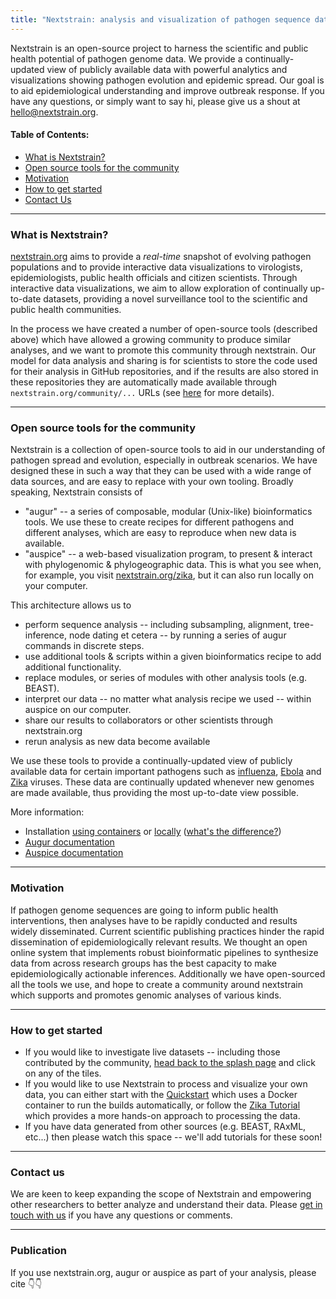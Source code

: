 ```yaml
---
title: "Nextstrain: analysis and visualization of pathogen sequence data"
---
```


Nextstrain is an open-source project to harness the scientific and public health potential of pathogen genome data. We provide a continually-updated view of publicly available data with powerful analytics and visualizations showing pathogen evolution and epidemic spread. Our goal is to aid epidemiological understanding and improve outbreak response. If you have any questions, or simply want to say hi, please give us a shout at [hello@nextstrain.org](mailto:hello@nextstrain.org).


#### Table of Contents:
* [What is Nextstrain?](#what-is-nextstrain)
* [Open source tools for the community](#open-source-tools-for-the-community)
* [Motivation](#motivation)
* [How to get started](#how-to-get-started)
* [Contact Us](#contact-us)

---

### What is Nextstrain?


[nextstrain.org](https://www.nextstrain.org) aims to provide a _real-time_ snapshot of evolving pathogen populations and to provide interactive data visualizations to virologists, epidemiologists, public health officials and citizen scientists.
Through interactive data visualizations, we aim to allow exploration of continually up-to-date datasets, providing a novel surveillance tool to the scientific and public health communities.


In the process we have created a number of open-source tools (described above) which have allowed a growing community to produce similar analyses, and we want to promote this community through nextstrain.
Our model for data analysis and sharing is for scientists to store the code used for their analysis in GitHub repositories, and if the results are also stored in these repositories they are automatically made available through `nextstrain.org/community/...` URLs (see [here](/docs/contributing/community-builds) for more details).

---
### Open source tools for the community

Nextstrain is a collection of open-source tools to aid in our understanding of pathogen spread and evolution, especially in outbreak scenarios.
We have designed these in such a way that they can be used with a wide range of data sources, and are easy to replace with your own tooling.
Broadly speaking, Nextstrain consists of 
* "augur" -- a series of composable, modular (Unix-like) bioinformatics tools.
We use these to create recipes for different pathogens and different analyses, which are easy to reproduce when new data is available.
* "auspice" -- a web-based visualization program, to present & interact with phylogenomic & phylogeographic data. 
This is what you see when, for example, you visit [nextstrain.org/zika](https://www.nextstrain.org/zika), but it can also run locally on your computer.


This architecture allows us to
- perform sequence analysis -- including subsampling, alignment, tree-inference, node dating et cetera -- by running a series of augur commands in discrete steps.
- use additional tools & scripts within a given bioinformatics recipe to add additional functionality.
- replace modules, or series of modules with other analysis tools (e.g. BEAST).
- interpret our data -- no matter what analysis recipe we used -- within auspice on our computer.
- share our results to collaborators or other scientists through nextstrain.org
- rerun analysis as new data become available


We use these tools to provide a continually-updated view of publicly available data for certain important pathogens such as [influenza](https://www.nextstrain.org/flu), [Ebola](https://www.nextstrain.org/ebola) and [Zika](https://www.nextstrain.org/zika) viruses.
These data are continually updated whenever new genomes are made available, thus providing the most up-to-date view possible.


More information:
* Installation [using containers](./container-installation) or [locally](./local-installation) ([what's the difference?](./local-vs-container-install))
* [Augur documentation](/docs/bioinformatics/introduction-to-augur)
* [Auspice documentation](/docs/interpretation/auspice)


---
### Motivation

If pathogen genome sequences are going to inform public health interventions, then analyses have to be rapidly conducted and results widely disseminated.
Current scientific publishing practices hinder the rapid dissemination of epidemiologically relevant results.
We thought an open online system that implements robust bioinformatic pipelines to synthesize data from across research groups has the best capacity to make epidemiologically actionable inferences.
Additionally we have open-sourced all the tools we use, and hope to create a community around nextstrain which supports and promotes genomic analyses of various kinds.



---
### How to get started

* If you would like to investigate live datasets -- including those contributed by the community, [head back to the splash page](/) and click on any of the tiles.
* If you would like to use Nextstrain to process and visualize your own data, you can either start with the [Quickstart](/docs/getting-started/quickstart) which uses a Docker container to run the builds automatically, or follow the [Zika Tutorial](/docs/tutorials/zika) which provides a more hands-on approach to processing the data.
* If you have data generated from other sources (e.g. BEAST, RAxML, etc...) then please watch this space -- we'll add tutorials for these soon!

---
### Contact us

We are keen to keep expanding the scope of Nextstrain and empowering other researchers to better analyze and understand their data.
Please [get in touch with us](mailto:hello@nextstrain.org) if you have any questions or comments.

---
### Publication
If you use nextstrain.org, augur or auspice as part of your analysis, please cite 👇👇
